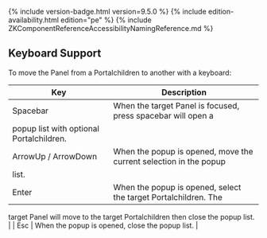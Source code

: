  {% include
version-badge.html version=9.5.0 %} <!--REQUIRED ZK EDITION: PE -->
{% include edition-availability.html edition="pe" %} {% include
ZKComponentReferenceAccessibilityNamingReference.md %}

## Keyboard Support

To move the Panel from a Portalchildren to another with a keyboard:

| Key | Description |
|---|---|
| Spacebar | When the target Panel is focused, press spacebar will open a
popup list with optional Portalchildren. |
| ArrowUp / ArrowDown | When the popup is opened, move the current selection in the popup
list. |
| Enter | When the popup is opened, select the target Portalchildren. The
target Panel will move to the target Portalchildren then close the popup
list. |
| Esc | When the popup is opened, close the popup list. |
